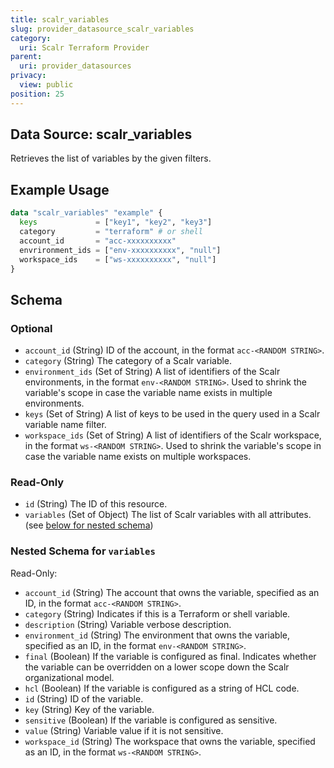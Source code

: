 ```yaml
---
title: scalr_variables
slug: provider_datasource_scalr_variables
category:
  uri: Scalr Terraform Provider
parent:
  uri: provider_datasources
privacy:
  view: public
position: 25
---
```

## Data Source: scalr_variables

Retrieves the list of variables by the given filters.

## Example Usage

```terraform
data "scalr_variables" "example" {
  keys             = ["key1", "key2", "key3"]
  category         = "terraform" # or shell
  account_id       = "acc-xxxxxxxxxx"
  envrironment_ids = ["env-xxxxxxxxxx", "null"]
  workspace_ids    = ["ws-xxxxxxxxxx", "null"]
}
```

<!-- Manually filling the schema here because of https://github.com/hashicorp/terraform-plugin-docs/issues/28 -->
## Schema

### Optional

- `account_id` (String) ID of the account, in the format `acc-<RANDOM STRING>`.
- `category` (String) The category of a Scalr variable.
- `environment_ids` (Set of String) A list of identifiers of the Scalr environments, in the format `env-<RANDOM STRING>`. Used to shrink the variable's scope in case the variable name exists in multiple environments.
- `keys` (Set of String) A list of keys to be used in the query used in a Scalr variable name filter.
- `workspace_ids` (Set of String) A list of identifiers of the Scalr workspace, in the format `ws-<RANDOM STRING>`. Used to shrink the variable's scope in case the variable name exists on multiple workspaces.

### Read-Only

- `id` (String) The ID of this resource.
- `variables` (Set of Object) The list of Scalr variables with all attributes. (see [below for nested schema](#nestedatt--variables))

<a id="nestedatt--variables"></a>
### Nested Schema for `variables`

Read-Only:

- `account_id` (String) The account that owns the variable, specified as an ID, in the format `acc-<RANDOM STRING>`.
- `category` (String) Indicates if this is a Terraform or shell variable.
- `description` (String) Variable verbose description.
- `environment_id` (String) The environment that owns the variable, specified as an ID, in the format `env-<RANDOM STRING>`.
- `final` (Boolean) If the variable is configured as final. Indicates whether the variable can be overridden on a lower scope down the Scalr organizational model.
- `hcl` (Boolean) If the variable is configured as a string of HCL code.
- `id` (String) ID of the variable.
- `key` (String) Key of the variable.
- `sensitive` (Boolean) If the variable is configured as sensitive.
- `value` (String) Variable value if it is not sensitive.
- `workspace_id` (String) The workspace that owns the variable, specified as an ID, in the format `ws-<RANDOM STRING>`.
